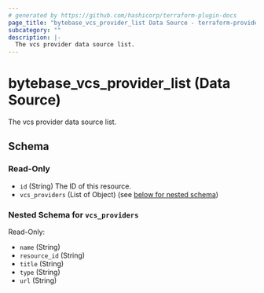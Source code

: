 ```yaml
---
# generated by https://github.com/hashicorp/terraform-plugin-docs
page_title: "bytebase_vcs_provider_list Data Source - terraform-provider-bytebase"
subcategory: ""
description: |-
  The vcs provider data source list.
---
```


# bytebase_vcs_provider_list (Data Source)

The vcs provider data source list.



<!-- schema generated by tfplugindocs -->
## Schema

### Read-Only

- `id` (String) The ID of this resource.
- `vcs_providers` (List of Object) (see [below for nested schema](#nestedatt--vcs_providers))

<a id="nestedatt--vcs_providers"></a>
### Nested Schema for `vcs_providers`

Read-Only:

- `name` (String)
- `resource_id` (String)
- `title` (String)
- `type` (String)
- `url` (String)


